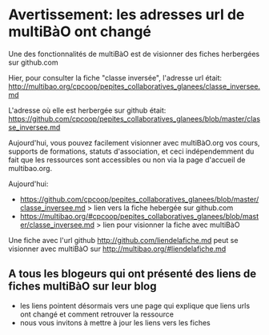 # Avertissement: les adresses url de multiBàO ont changé

Une des fonctionnalités de multiBàO est de visionner des fiches herbergées sur github.com

Hier, pour consulter la fiche "classe inversée", l'adresse url était: http://multibao.org/cpcoop/pepites_collaboratives_glanees/classe_inversee.md 

L'adresse où elle est herbergée sur github était: https://github.com/cpcoop/pepites_collaboratives_glanees/blob/master/classe_inversee.md

Aujourd'hui, vous pouvez facilement visionner avec multiBàO.org vos cours, supports de formations, statuts d'association, et ceci indépendemment du fait que les ressources sont accessibles ou non via la page d'accueil de multibao.org.

Aujourd'hui:
* https://github.com/cpcoop/pepites_collaboratives_glanees/blob/master/classe_inversee.md > lien vers la fiche hebergée sur github.com
* https://multibao.org/#cpcoop/pepites_collaboratives_glanees/blob/master/classe_inversee.md > lien pour visionner la fiche avec multiBàO

Une fiche avec l'url github http://github.com/liendelafiche.md peut se visionner avec multiBàO sur http://multibao.org/#liendelafiche.md

## A tous les blogeurs qui ont présenté des liens de fiches multiBàO sur leur blog

* les liens pointent désormais vers une page qui explique que liens urls ont changé et comment retrouver la ressource
* nous vous invitons à mettre à jour les liens vers les fiches
